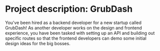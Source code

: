 # Project description: GrubDash

You've been hired as a backend developer for a new startup called GrubDash! 
As another developer works on the design and frontend experience, 
you have been tasked with setting up an API and building out specific routes 
so that the frontend developers can demo some initial design ideas for the big bosses.


